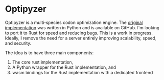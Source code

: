 # Optipyzer
Optipyzer is a multi-species codon optimization engine. The [original implementation](https://github.com/nleroy917/optipyzer) was written in Python and is available on GitHub. I'm looking to port it to Rust for speed and reducing bugs. This is a work in progress. Ideally, I remove the need for a server entirely improving scalability, speed, and security.

The idea is to have three main components:
1. The core rust implementation,
2. A Python wrapper for the Rust implementation, and
3. wasm bindings for the Rust implementation with a dedicated frontend
